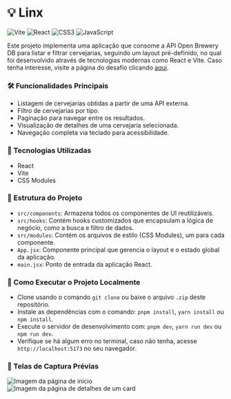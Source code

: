 # 💡 Linx

![Vite](https://img.shields.io/badge/vite-%23646CFF.svg?style=for-the-badge&logo=vite&logoColor=white) ![React](https://img.shields.io/badge/react-%2320232a.svg?style=for-the-badge&logo=react&logoColor=%2361DAFB) ![CSS3](https://img.shields.io/badge/css3-%231572B6.svg?style=for-the-badge&logo=css3&logoColor=white) ![JavaScript](https://img.shields.io/badge/javascript-%23323330.svg?style=for-the-badge&logo=javascript&logoColor=%23F7DF1E)

Este projeto implementa uma aplicação que consome a API Open Brewery DB para listar e filtrar cervejarias, seguindo um layout pré-definido, no qual foi desenvolvido através de tecnologias modernas como React e Vite. Caso tenha interesse, visite a página do desafio clicando [aqui](https://github.com/chaordic/desafio-frontend/tree/master).

### 🛠️ Funcionalidades Principais

- Listagem de cervejarias obtidas a partir de uma API externa.
- Filtro de cervejarias por tipo.
- Paginação para navegar entre os resultados.
- Visualização de detalhes de uma cervejaria selecionada.
- Navegação completa via teclado para acessibilidade.

### 🧰 Tecnologias Utilizadas

- React
- Vite
- CSS Modules

### 🔩 Estrutura do Projeto

- `src/components`: Armazena todos os componentes de UI reutilizáveis.
- `src/hooks`: Contém hooks customizados que encapsulam a lógica de negócio, como a busca e filtro de dados.
- `src/modules`: Contém os arquivos de estilo (CSS Modules), um para cada componente.
- `App.jsx`: Componente principal que gerencia o layout e o estado global da aplicação.
- `main.jsx`: Ponto de entrada da aplicação React.

### 🤔 Como Executar o Projeto Localmente

- Clone usando o comando `git clone` ou baixe o arquivo `.zip` deste repositório.
- Instale as dependências com o comando: `pnpm install`, `yarn install` ou `npm install`.
- Execute o servidor de desenvolvimento com: `pnpm dev`, `yarn run dev` ou `npm run dev`.
- Verifique se há algum erro no terminal, caso não tenha, acesse `http://localhost:5173` no seu navegador.

### 📸 Telas de Captura Prévias

![Imagem da página de inicio](https://i.postimg.cc/c1P7VJ7b/breweries-homepage.png)  
![Imagem da página de detalhes de um card](https://i.postimg.cc/5Nv51MnN/brewery-details.png)
